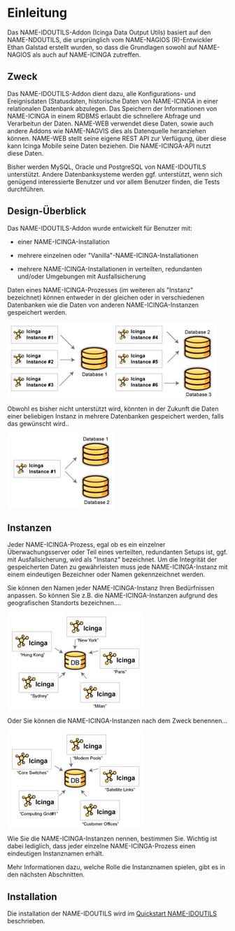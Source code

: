 Einleitung
==========

Das NAME-IDOUTILS-Addon (Icinga Data Output Utils) basiert auf den
NAME-NDOUTILS, die ursprünglich vom NAME-NAGIOS (R)-Entwickler Ethan
Galstad erstellt wurden, so dass die Grundlagen sowohl auf NAME-NAGIOS
als auch auf NAME-ICINGA zutreffen.

Zweck
-----

Das NAME-IDOUTILS-Addon dient dazu, alle Konfigurations- und
Ereignisdaten (Statusdaten, historische Daten von NAME-ICINGA in einer
relationalen Datenbank abzulegen. Das Speichern der Informationen von
NAME-ICINGA in einem RDBMS erlaubt die schnellere Abfrage und
Verarbeitun der Daten. NAME-WEB verwendet diese Daten, sowie auch andere
Addons wie NAME-NAGVIS dies als Datenquelle heranziehen können. NAME-WEB
stellt seine eigene REST API zur Verfügung, über diese kann Icinga
Mobile seine Daten beziehen. Die NAME-ICINGA-API nutzt diese Daten.

Bisher werden MySQL, Oracle und PostgreSQL von NAME-IDOUTILS
unterstützt. Andere Datenbanksysteme werden ggf. unterstützt, wenn sich
genügend interessierte Benutzer und vor allem Benutzer finden, die Tests
durchführen.

Design-Überblick
----------------

Das NAME-IDOUTILS-Addon wurde entwickelt für Benutzer mit:

-   einer NAME-ICINGA-Installation

-   mehrere einzelnen oder "Vanilla"-NAME-ICINGA-Installationen

-   mehrere NAME-ICINGA-Installationen in verteilten, redundanten
    und/oder Umgebungen mit Ausfallsicherung

Daten eines NAME-ICINGA-Prozesses (im weiteren als "Instanz" bezeichnet)
können entweder in der gleichen oder in verschiedenen Datenbanken wie
die Daten von anderen NAME-ICINGA-Instanzen gespeichert werden.

![](../images/fig1.png)

Obwohl es bisher nicht unterstützt wird, könnten in der Zukunft die
Daten einer beliebigen Instanz in mehrere Datenbanken gespeichert
werden, falls das gewünscht wird..

![](../images/fig2.png)

Instanzen
---------

Jeder NAME-ICINGA-Prozess, egal ob es ein einzelner Überwachungsserver
oder Teil eines verteilten, redundanten Setups ist, ggf. mit
Ausfallsicherung, wird als "Instanz" bezeichnet. Um die Integrität der
gespeicherten Daten zu gewährleisten muss jede NAME-ICINGA-Instanz mit
einem eindeutigen Bezeichner oder Namen gekennzeichnet werden.

Sie können den Namen jeder NAME-ICINGA-Instanz Ihren Bedürfnissen
anpassen. So können Sie z.B. die NAME-ICINGA-Instanzen aufgrund des
geografischen Standorts bezeichnen....

![](../images/fig3.png)

Oder Sie können die NAME-ICINGA-Instanzen nach dem Zweck benennen...

![](../images/fig4.png)

Wie Sie die NAME-ICINGA-Instanzen nennen, bestimmen Sie. Wichtig ist
dabei lediglich, dass jeder einzelne NAME-ICINGA-Prozess einen
eindeutigen Instanznamen erhält.

Mehr Informationen dazu, welche Rolle die Instanznamen spielen, gibt es
in den nächsten Abschnitten.

Installation
------------

Die installation der NAME-IDOUTILS wird im [Quickstart
NAME-IDOUTILS](#quickstart-idoutils) beschrieben.

